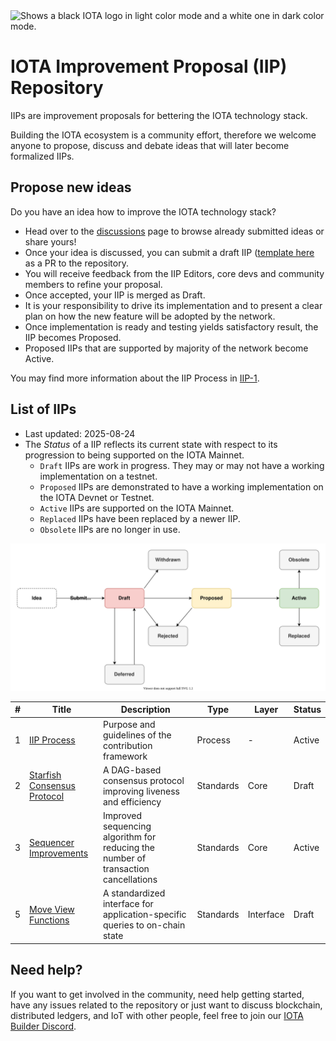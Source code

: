 <picture>
  <source media="(prefers-color-scheme: dark)" srcset="logo_dark.svg">
  <source media="(prefers-color-scheme: light)" srcset="logo_light.svg">
  <img alt="Shows a black IOTA logo in light color mode and a white one in dark color mode.">
</picture>

# IOTA Improvement Proposal (IIP) Repository

IIPs are improvement proposals for bettering the IOTA technology stack.

Building the IOTA ecosystem is a community effort, therefore we welcome anyone to propose, discuss and debate ideas that will later become formalized IIPs.

## Propose new ideas

Do you have an idea how to improve the IOTA technology stack?
- Head over to the [discussions](https://github.com/iotaledger/iips/discussions) page to browse already submitted ideas or share yours!
- Once your idea is discussed, you can submit a draft IIP ([template here](https://github.com/iotaledger/iips/blob/main/TEMPLATE.md) as a PR to the repository.
- You will receive feedback from the IIP Editors, core devs and community members to refine your proposal.
- Once accepted, your IIP is merged as Draft.
- It is your responsibility to drive its implementation and to present a clear plan on how the new feature will be adopted by the network.
- Once implementation is ready and testing yields satisfactory result, the IIP becomes Proposed.
- Proposed IIPs that are supported by majority of the network become Active.

You may find more information about the IIP Process in [IIP-1](./iips/IIP-0001/iip-0001.md).

## List of IIPs

 - Last updated: 2025-08-24
 - The _Status_ of a IIP reflects its current state with respect to its progression to being supported on the IOTA Mainnet.
   - `Draft` IIPs are work in progress. They may or may not have a working implementation on a testnet.
   - `Proposed` IIPs are demonstrated to have a working implementation on the IOTA Devnet or Testnet.
   - `Active` IIPs are supported on the IOTA Mainnet.
   - `Replaced` IIPs have been replaced by a newer IIP.
   - `Obsolete` IIPs are no longer in use.

![image](iips/IIP-0001/process.svg)

| \# | Title                                                    | Description                                                                        | Type      | Layer     | Status |
|----|----------------------------------------------------------|------------------------------------------------------------------------------------|-----------|-----------|--------|
| 1  | [IIP Process](iips/IIP-0001/iip-0001.md)                 | Purpose and guidelines of the contribution framework                               | Process   | \-        | Active |
| 2  | [Starfish Consensus Protocol](iips/IIP-0002/iip-0002.md) | A DAG-based consensus protocol improving liveness and efficiency                   | Standards | Core      | Draft  |
| 3  | [Sequencer Improvements](iips/IIP-0003/iip-0003.md)      | Improved sequencing algorithm for reducing the number of transaction cancellations | Standards | Core      | Active |
| 5  | [Move View Functions](iips/IIP-0005/iip-0005.md)         | A standardized interface for application-specific queries to on-chain state        | Standards | Interface | Draft  |


## Need help?

If you want to get involved in the community, need help getting started, have any issues related to the repository or just want to discuss blockchain, distributed ledgers, and IoT with other people, feel free to join our [IOTA Builder Discord](https://discord.gg/iota-builders).
